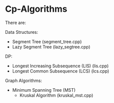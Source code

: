 # Cp-Algorithms 

There are:

Data Structures: 
- Segment Tree (segment_tree.cpp)
- Lazy Segment Tree (lazy_segtree.cpp)

DP:
- Longest Increasing Subsequence (LIS) (lis.cpp)
- Longest Common Subsequence (LCS) (lcs.cpp)

Graph Algorithms:
- Minimum Spanning Tree (MST)
  - Kruskal Algorithm (kruskal_mst.cpp)
